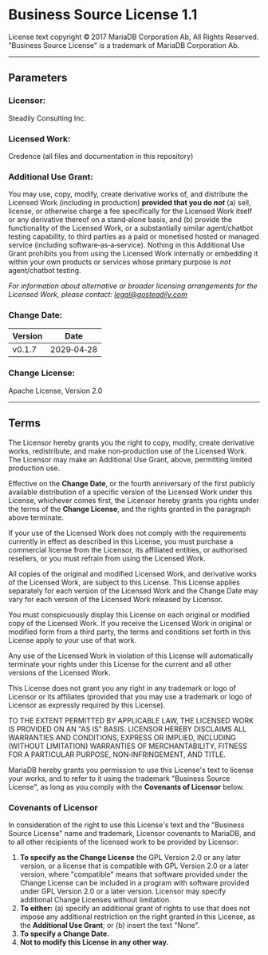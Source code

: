 # Business Source License 1.1

License text copyright © 2017 MariaDB Corporation Ab, All Rights Reserved. "Business Source License" is a trademark of MariaDB Corporation Ab.

---

## Parameters

### Licensor:

Steadily Consulting Inc.  

### Licensed Work:

Credence (all files and documentation in this repository)  

### Additional Use Grant:

You may use, copy, modify, create derivative works of, and distribute the Licensed Work (including in production) **provided that you do _not_** (a) sell, license, or otherwise charge a fee specifically for the Licensed Work itself or any derivative thereof on a stand‑alone basis, and (b) provide the functionality of the Licensed Work, or a substantially similar agent/chatbot testing capability, to third parties as a paid or monetised hosted or managed service (including software‑as‑a‑service). Nothing in this Additional Use Grant prohibits you from using the Licensed Work internally or embedding it within your own products or services whose primary purpose is _not_ agent/chatbot testing.  

*For information about alternative or broader licensing arrangements for the Licensed Work, please contact: legal@gosteadily.com*

### Change Date:

| Version | Date |
|---|---|
| v0.1.7 | 2029‑04‑28 |

### Change License:

Apache License, Version 2.0

---

## Terms

The Licensor hereby grants you the right to copy, modify, create derivative works, redistribute, and make non‑production use of the Licensed Work. The Licensor may make an Additional Use Grant, above, permitting limited production use.

Effective on the **Change Date**, or the fourth anniversary of the first publicly available distribution of a specific version of the Licensed Work under this License, whichever comes first, the Licensor hereby grants you rights under the terms of the **Change License**, and the rights granted in the paragraph above terminate.

If your use of the Licensed Work does not comply with the requirements currently in effect as described in this License, you must purchase a commercial license from the Licensor, its affiliated entities, or authorised resellers, or you must refrain from using the Licensed Work.

All copies of the original and modified Licensed Work, and derivative works of the Licensed Work, are subject to this License. This License applies separately for each version of the Licensed Work and the Change Date may vary for each version of the Licensed Work released by Licensor.

You must conspicuously display this License on each original or modified copy of the Licensed Work. If you receive the Licensed Work in original or modified form from a third party, the terms and conditions set forth in this License apply to your use of that work.

Any use of the Licensed Work in violation of this License will automatically terminate your rights under this License for the current and all other versions of the Licensed Work.

This License does not grant you any right in any trademark or logo of Licensor or its affiliates (provided that you may use a trademark or logo of Licensor as expressly required by this License).

TO THE EXTENT PERMITTED BY APPLICABLE LAW, THE LICENSED WORK IS PROVIDED ON AN "AS IS" BASIS. LICENSOR HEREBY DISCLAIMS ALL WARRANTIES AND CONDITIONS, EXPRESS OR IMPLIED, INCLUDING (WITHOUT LIMITATION) WARRANTIES OF MERCHANTABILITY, FITNESS FOR A PARTICULAR PURPOSE, NON‑INFRINGEMENT, AND TITLE.

MariaDB hereby grants you permission to use this License's text to license your works, and to refer to it using the trademark "Business Source License", as long as you comply with the **Covenants of Licensor** below.

### Covenants of Licensor

In consideration of the right to use this License's text and the "Business Source License" name and trademark, Licensor covenants to MariaDB, and to all other recipients of the licensed work to be provided by Licensor:

1. **To specify as the Change License** the GPL Version 2.0 or any later version, or a license that is compatible with GPL Version 2.0 or a later version, where "compatible" means that software provided under the Change License can be included in a program with software provided under GPL Version 2.0 or a later version. Licensor may specify additional Change Licenses without limitation.
2. **To either:** (a) specify an additional grant of rights to use that does not impose any additional restriction on the right granted in this License, as the **Additional Use Grant**; or (b) insert the text "None".
3. **To specify a Change Date.**
4. **Not to modify this License in any other way.**